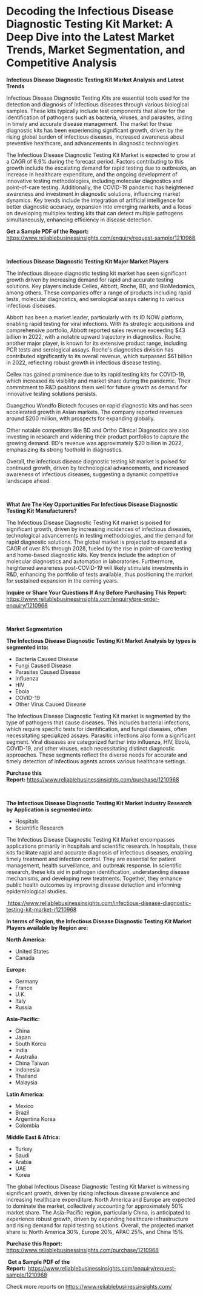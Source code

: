 <p><h1>Decoding the Infectious Disease Diagnostic Testing Kit Market: A Deep Dive into the Latest Market Trends, Market Segmentation, and Competitive Analysis</h1></p><p><strong>Infectious Disease Diagnostic Testing Kit Market Analysis and Latest Trends</strong></p>
<p><p>Infectious Disease Diagnostic Testing Kits are essential tools used for the detection and diagnosis of infectious diseases through various biological samples. These kits typically include test components that allow for the identification of pathogens such as bacteria, viruses, and parasites, aiding in timely and accurate disease management. The market for these diagnostic kits has been experiencing significant growth, driven by the rising global burden of infectious diseases, increased awareness about preventive healthcare, and advancements in diagnostic technologies.</p><p>The Infectious Disease Diagnostic Testing Kit Market is expected to grow at a CAGR of 6.9% during the forecast period. Factors contributing to this growth include the escalating demand for rapid testing due to outbreaks, an increase in healthcare expenditure, and the ongoing development of innovative testing methodologies, including molecular diagnostics and point-of-care testing. Additionally, the COVID-19 pandemic has heightened awareness and investment in diagnostic solutions, influencing market dynamics. Key trends include the integration of artificial intelligence for better diagnostic accuracy, expansion into emerging markets, and a focus on developing multiplex testing kits that can detect multiple pathogens simultaneously, enhancing efficiency in disease detection.</p></p>
<p><strong>Get a Sample PDF of the Report:&nbsp;</strong> <a href="https://www.reliablebusinessinsights.com/enquiry/request-sample/1210968?utm_campaign=3322&utm_medium=2&utm_source=Github&utm_content=ia&utm_term=24032025&utm_id=infectious-disease-diagnostic-testing-kit">https://www.reliablebusinessinsights.com/enquiry/request-sample/1210968</a></p>
<p>&nbsp;</p>
<p><strong>Infectious Disease Diagnostic Testing Kit Major Market Players</strong></p>
<p><p>The infectious disease diagnostic testing kit market has seen significant growth driven by increasing demand for rapid and accurate testing solutions. Key players include Cellex, Abbott, Roche, BD, and BioMedomics, among others. These companies offer a range of products including rapid tests, molecular diagnostics, and serological assays catering to various infectious diseases.</p><p>Abbott has been a market leader, particularly with its ID NOW platform, enabling rapid testing for viral infections. With its strategic acquisitions and comprehensive portfolio, Abbott reported sales revenue exceeding $43 billion in 2022, with a notable upward trajectory in diagnostics. Roche, another major player, is known for its extensive product range, including PCR tests and serological assays. Roche's diagnostics division has contributed significantly to its overall revenue, which surpassed $61 billion in 2022, reflecting robust growth in infectious disease testing.</p><p>Cellex has gained prominence due to its rapid testing kits for COVID-19, which increased its visibility and market share during the pandemic. Their commitment to R&D positions them well for future growth as demand for innovative testing solutions persists.</p><p>Guangzhou Wondfo Biotech focuses on rapid diagnostic kits and has seen accelerated growth in Asian markets. The company reported revenues around $200 million, with prospects for expanding globally.</p><p>Other notable competitors like BD and Ortho Clinical Diagnostics are also investing in research and widening their product portfolios to capture the growing demand. BD's revenue was approximately $20 billion in 2022, emphasizing its strong foothold in diagnostics. </p><p>Overall, the infectious disease diagnostic testing kit market is poised for continued growth, driven by technological advancements, and increased awareness of infectious diseases, suggesting a dynamic competitive landscape ahead.</p></p>
<p>&nbsp;</p>
<p><strong>What Are The Key Opportunities For Infectious Disease Diagnostic Testing Kit Manufacturers?</strong></p>
<p><p>The Infectious Disease Diagnostic Testing Kit market is poised for significant growth, driven by increasing incidences of infectious diseases, technological advancements in testing methodologies, and the demand for rapid diagnostic solutions. The global market is projected to expand at a CAGR of over 8% through 2028, fueled by the rise in point-of-care testing and home-based diagnostic kits. Key trends include the adoption of molecular diagnostics and automation in laboratories. Furthermore, heightened awareness post-COVID-19 will likely stimulate investments in R&D, enhancing the portfolio of tests available, thus positioning the market for sustained expansion in the coming years.</p></p>
<p><strong>Inquire or Share Your Questions If Any Before Purchasing This Report:</strong> <a href="https://www.reliablebusinessinsights.com/enquiry/pre-order-enquiry/1210968?utm_campaign=3322&utm_medium=2&utm_source=Github&utm_content=ia&utm_term=24032025&utm_id=infectious-disease-diagnostic-testing-kit">https://www.reliablebusinessinsights.com/enquiry/pre-order-enquiry/1210968</a></p>
<p>&nbsp;</p>
<p><strong>Market Segmentation</strong></p>
<p><strong>The Infectious Disease Diagnostic Testing Kit Market Analysis by types is segmented into:</strong></p>
<p><ul><li>Bacteria Caused Disease</li><li>Fungi Caused Disease</li><li>Parasites Caused Disease</li><li>Influenza</li><li>HIV</li><li>Ebola</li><li>COVID-19</li><li>Other Virus Caused Disease</li></ul></p>
<p><p>The Infectious Disease Diagnostic Testing Kit market is segmented by the type of pathogens that cause diseases. This includes bacterial infections, which require specific tests for identification, and fungal diseases, often necessitating specialized assays. Parasitic infections also form a significant segment. Viral diseases are categorized further into influenza, HIV, Ebola, COVID-19, and other viruses, each necessitating distinct diagnostic approaches. These segments reflect the diverse needs for accurate and timely detection of infectious agents across various healthcare settings.</p></p>
<p><strong>Purchase this Report:&nbsp;</strong><a href="https://www.reliablebusinessinsights.com/purchase/1210968?utm_campaign=3322&utm_medium=2&utm_source=Github&utm_content=ia&utm_term=24032025&utm_id=infectious-disease-diagnostic-testing-kit">https://www.reliablebusinessinsights.com/purchase/1210968</a></p>
<p>&nbsp;</p>
<p><strong>The Infectious Disease Diagnostic Testing Kit Market Industry Research by Application is segmented into:</strong></p>
<p><ul><li>Hospitals</li><li>Scientific Research</li></ul></p>
<p><p>The Infectious Disease Diagnostic Testing Kit Market encompasses applications primarily in hospitals and scientific research. In hospitals, these kits facilitate rapid and accurate diagnosis of infectious diseases, enabling timely treatment and infection control. They are essential for patient management, health surveillance, and outbreak response. In scientific research, these kits aid in pathogen identification, understanding disease mechanisms, and developing new treatments. Together, they enhance public health outcomes by improving disease detection and informing epidemiological studies.</p></p>
<p><a href="https://www.reliablebusinessinsights.com/infectious-disease-diagnostic-testing-kit-market-r1210968?utm_campaign=3322&utm_medium=2&utm_source=Github&utm_content=ia&utm_term=24032025&utm_id=infectious-disease-diagnostic-testing-kit">&nbsp;https://www.reliablebusinessinsights.com/infectious-disease-diagnostic-testing-kit-market-r1210968</a></p>
<p><strong>In terms of Region, the Infectious Disease Diagnostic Testing Kit Market Players available by Region are:</strong></p>
<p>
    <p> <strong> North America: </strong>
        <ul>
            <li>United States</li>
            <li>Canada</li>
        </ul>
        </p> 
    <p> <strong> Europe: </strong>
        <ul>
            <li>Germany</li>
            <li>France</li>
            <li>U.K.</li>
            <li>Italy</li>
            <li>Russia</li>
        </ul>
        </p> 
    <p> <strong> Asia-Pacific: </strong>
        <ul>
            <li>China</li>
            <li>Japan</li>
            <li>South Korea</li>
            <li>India</li>
            <li>Australia</li>
            <li>China Taiwan</li>
            <li>Indonesia</li>
            <li>Thailand</li>
            <li>Malaysia</li>
        </ul>
        </p> 
    <p> <strong> Latin America: </strong>
        <ul>
            <li>Mexico</li>
            <li>Brazil</li>
            <li>Argentina Korea</li>
            <li>Colombia</li>
        </ul>
        </p> 
    <p> <strong> Middle East & Africa: </strong>
        <ul>
            <li>Turkey</li>
            <li>Saudi</li>
            <li>Arabia</li>
            <li>UAE</li>
            <li>Korea</li>
        </ul>
    </p>
    </p>
<p><p>The global Infectious Disease Diagnostic Testing Kit Market is witnessing significant growth, driven by rising infectious disease prevalence and increasing healthcare expenditure. North America and Europe are expected to dominate the market, collectively accounting for approximately 50% market share. The Asia-Pacific region, particularly China, is anticipated to experience robust growth, driven by expanding healthcare infrastructure and rising demand for rapid testing solutions. Overall, the projected market share is: North America 30%, Europe 20%, APAC 25%, and China 15%.</p></p>
<p><strong>Purchase this Report: </strong><a href="https://www.reliablebusinessinsights.com/purchase/1210968?utm_campaign=3322&utm_medium=2&utm_source=Github&utm_content=ia&utm_term=24032025&utm_id=infectious-disease-diagnostic-testing-kit">https://www.reliablebusinessinsights.com/purchase/1210968</a></p>
<p>&nbsp;<strong>Get a Sample PDF of the Report:&nbsp;&nbsp;</strong><a href="https://www.reliablebusinessinsights.com/enquiry/request-sample/1210968?utm_campaign=3322&utm_medium=2&utm_source=Github&utm_content=ia&utm_term=24032025&utm_id=infectious-disease-diagnostic-testing-kit">https://www.reliablebusinessinsights.com/enquiry/request-sample/1210968</a></p>
<p><strong></strong></p>
<p>Check more reports on <a href="https://www.reliablebusinessinsights.com/?utm_campaign=3322&utm_medium=2&utm_source=Github&utm_content=ia&utm_term=24032025&utm_id=infectious-disease-diagnostic-testing-kit">https://www.reliablebusinessinsights.com/</a></p>
